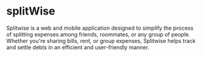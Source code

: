 # splitWise
Splitwise is a web and mobile application designed to simplify the process of splitting expenses among friends, roommates, or any group of people. Whether you're sharing bills, rent, or group expenses, Splitwise helps track and settle debts in an efficient and user-friendly manner.

